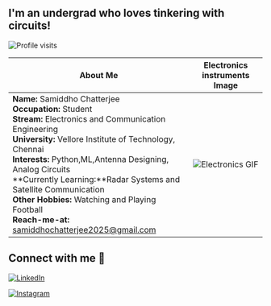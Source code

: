 

## I'm an undergrad who loves tinkering with circuits!


![Profile visits](https://img.shields.io/badge/Profile%20visits-0-blue)

| About Me | Electronics instruments Image |
|----------|--------------|
| **Name:** Samiddho Chatterjee<br>**Occupation:** Student<br>**Stream:** Electronics and Communication Engineering<br>**University:** Vellore Institute of Technology, Chennai<br>**Interests:** Python,ML,Antenna Designing, Analog Circuits<br>**Currently Learning:**Radar Systems and Satellite Communication<br>**Other Hobbies:** Watching and Playing Football<br>**Reach-me-at:** samiddhochatterjee2025@gmail.com | ![Electronics GIF](https://via.placeholder.com/400x200?text=Electronics+Image) |

## Connect with me 🤝

[![LinkedIn](https://img.shields.io/badge/LinkedIn-0077B5?style=for-the-badge&logo=linkedin&logoColor=white)](https://www.linkedin.com/in/SamiddhoChatterjee)

[![Instagram](https://img.shields.io/badge/Instagram-E4405F?style=for-the-badge&logo=instagram&logoColor=white)](https://www.instagram.com/samiddhochatterjee)
